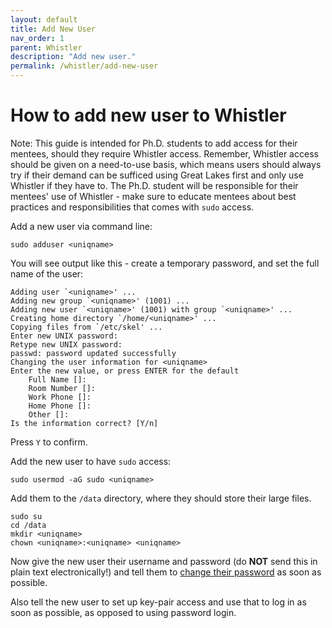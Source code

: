 ```yaml
---
layout: default
title: Add New User
nav_order: 1
parent: Whistler
description: "Add new user."
permalink: /whistler/add-new-user
---
```

# How to add new user to Whistler

Note: This guide is intended for Ph.D. students to add access for their mentees, should they require Whistler access. Remember, Whistler access should be given on a need-to-use basis, which means users should always try if their demand can be sufficed using Great Lakes first and only use Whistler if they have to. The Ph.D. student will be responsible for their mentees' use of Whistler - make sure to educate mentees about best practices and responsibilities that comes with `sudo` access.

Add a new user via command line:
```
sudo adduser <uniqname>
```
You will see output like this - create a temporary password, and set the full name of the user:

```
Adding user `<uniqname>' ...
Adding new group `<uniqname>' (1001) ...
Adding new user `<uniqname>' (1001) with group `<uniqname>' ...
Creating home directory `/home/<uniqname>' ...
Copying files from `/etc/skel' ...
Enter new UNIX password: 
Retype new UNIX password: 
passwd: password updated successfully
Changing the user information for <uniqname>
Enter the new value, or press ENTER for the default
    Full Name []: 
    Room Number []: 
    Work Phone []: 
    Home Phone []: 
    Other []: 
Is the information correct? [Y/n]
```

Press `Y` to confirm.

Add the new user to have `sudo` access:
```
sudo usermod -aG sudo <uniqname>
```

Add them to the `/data` directory, where they should store their large files.
```
sudo su
cd /data
mkdir <uniqname>
chown <uniqname>:<uniqname> <uniqname>
```

Now give the new user their username and password (do **NOT** send this in plain text electronically!) and tell them to [change their password](https://www.cyberciti.biz/faq/change-a-user-password-in-ubuntu-linux-using-passwd/) as soon as possible.

Also tell the new user to set up key-pair access and use that to log in as soon as possible, as opposed to using password login.
